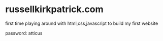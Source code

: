 # russellkirkpatrick.com
first time playing around with html,css,javascript to build my first website 

password: atticus

